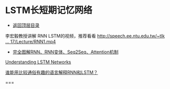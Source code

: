 # LSTM长短期记忆网络

* [返回顶层目录](../../SUMMARY.md#目录)



李宏毅教授讲解 RNN LSTM的视频，推荐看看
[http://speech.ee.ntu.edu.tw/~tlk ... 17/Lecture/RNN1.mp4](http://speech.ee.ntu.edu.tw/~tlkagk/courses/ML_2017/Lecture/RNN1.mp4)



- [完全图解RNN、RNN变体、Seq2Seq、Attention机制](https://zhuanlan.zhihu.com/p/28054589)



[Understanding LSTM Networks](https://colah.github.io/posts/2015-08-Understanding-LSTMs/)

[谁能用比较通俗有趣的语言解释RNN和LSTM？](https://www.zhihu.com/question/314002073)



===

